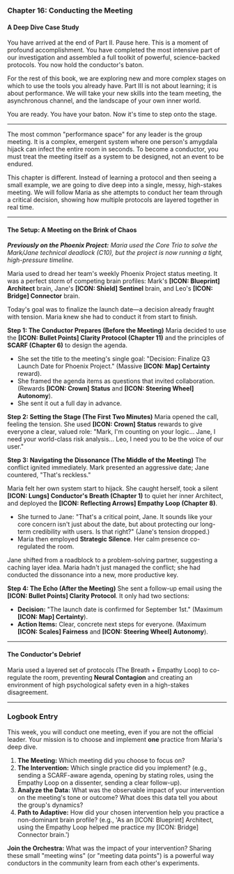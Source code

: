 ### **Chapter 16: Conducting the Meeting**
#### A Deep Dive Case Study

You have arrived at the end of Part II. Pause here. This is a moment of profound accomplishment. You have completed the most intensive part of our investigation and assembled a full toolkit of powerful, science-backed protocols. You now hold the conductor's baton.

For the rest of this book, we are exploring new and more complex stages on which to use the tools you already have. Part III is not about learning; it is about performance. We will take your new skills into the team meeting, the asynchronous channel, and the landscape of your own inner world.

You are ready. You have your baton. Now it's time to step onto the stage.

***

The most common "performance space" for any leader is the group meeting. It is a complex, emergent system where one person's amygdala hijack can infect the entire room in seconds. To become a conductor, you must treat the meeting itself as a system to be designed, not an event to be endured.

This chapter is different. Instead of learning a protocol and then seeing a small example, we are going to dive deep into a single, messy, high-stakes meeting. We will follow Maria as she attempts to conduct her team through a critical decision, showing how multiple protocols are layered together in real time.

***

#### **The Setup: A Meeting on the Brink of Chaos**
***Previously on the Phoenix Project:*** *Maria used the Core Trio to solve the Mark/Jane technical deadlock (C10), but the project is now running a tight, high-pressure timeline.*

Maria used to dread her team's weekly Phoenix Project status meeting. It was a perfect storm of competing brain profiles: Mark's **[ICON: Blueprint] Architect** brain, Jane's **[ICON: Shield] Sentinel** brain, and Leo's **[ICON: Bridge] Connector** brain.

Today's goal was to finalize the launch date—a decision already fraught with tension. Maria knew she had to conduct it from start to finish.

**Step 1: The Conductor Prepares (Before the Meeting)**
Maria decided to use the **[ICON: Bullet Points] Clarity Protocol (Chapter 11)** and the principles of **SCARF (Chapter 6)** to design the agenda.
*   She set the title to the meeting's single goal: "Decision: Finalize Q3 Launch Date for Phoenix Project." (Massive **[ICON: Map] Certainty** reward).
*   She framed the agenda items as questions that invited collaboration. (Rewards **[ICON: Crown] Status** and **[ICON: Steering Wheel] Autonomy**).
*   She sent it out a full day in advance.

**Step 2: Setting the Stage (The First Two Minutes)**
Maria opened the call, feeling the tension. She used **[ICON: Crown] Status** rewards to give everyone a clear, valued role: "Mark, I'm counting on your logic... Jane, I need your world-class risk analysis... Leo, I need you to be the voice of our user."

**Step 3: Navigating the Dissonance (The Middle of the Meeting)**
The conflict ignited immediately. Mark presented an aggressive date; Jane countered, "That's reckless."

Maria felt her own system start to hijack. She caught herself, took a silent **[ICON: Lungs] Conductor's Breath (Chapter 1)** to quiet her inner Architect, and deployed the **[ICON: Reflecting Arrows] Empathy Loop (Chapter 8)**.

*   She turned to Jane: "That's a critical point, Jane. It sounds like your core concern isn't just about the date, but about protecting our long-term credibility with users. Is that right?" (Jane's tension dropped.)
*   Maria then employed **Strategic Silence**. Her calm presence co-regulated the room.

Jane shifted from a roadblock to a problem-solving partner, suggesting a caching layer idea. Maria hadn't just managed the conflict; she had conducted the dissonance into a new, more productive key.

**Step 4: The Echo (After the Meeting)**
She sent a follow-up email using the **[ICON: Bullet Points] Clarity Protocol**. It only had two sections:
*   **Decision:** "The launch date is confirmed for September 1st." (Maximum **[ICON: Map] Certainty**).
*   **Action Items:** Clear, concrete next steps for everyone. (Maximum **[ICON: Scales] Fairness** and **[ICON: Steering Wheel] Autonomy**).

***

#### **The Conductor's Debrief**
Maria used a layered set of protocols (The Breath + Empathy Loop) to co-regulate the room, preventing **Neural Contagion** and creating an environment of high psychological safety even in a high-stakes disagreement.

---
### **Logbook Entry**

This week, you will conduct one meeting, even if you are not the official leader. Your mission is to choose and implement **one** practice from Maria's deep dive.

1.  **The Meeting:** Which meeting did you choose to focus on?
2.  **The Intervention:** Which single practice did you implement? (e.g., sending a SCARF-aware agenda, opening by stating roles, using the Empathy Loop on a dissenter, sending a clear follow-up).
3.  **Analyze the Data:** What was the observable impact of your intervention on the meeting's tone or outcome? What does this data tell you about the group's dynamics?
4.  **Path to Adaptive:** How did your chosen intervention help you practice a non-dominant brain profile? (e.g., 'As an [ICON: Blueprint] Architect, using the Empathy Loop helped me practice my [ICON: Bridge] Connector brain.')

**Join the Orchestra:** What was the impact of your intervention? Sharing these small "meeting wins" (or "meeting data points") is a powerful way conductors in the community learn from each other's experiments.
      